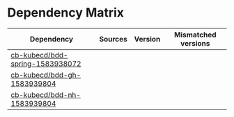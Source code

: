 # Dependency Matrix

Dependency | Sources | Version | Mismatched versions
---------- | ------- | ------- | -------------------
[cb-kubecd/bdd-spring-1583938072](https://github.com/cb-kubecd/bdd-spring-1583938072.git) |  | []() | 
[cb-kubecd/bdd-gh-1583939804](https://github.com/cb-kubecd/bdd-gh-1583939804.git) |  | []() | 
[cb-kubecd/bdd-nh-1583939804](https://github.com/cb-kubecd/bdd-nh-1583939804.git) |  | []() | 
